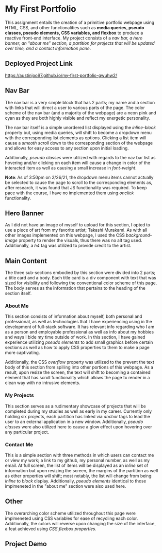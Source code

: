 # My First Portfolio

This assignment entails the creation of a primitive portfolio webpage using HTML, CSS, and other functionalities such as **media queries, pseudo classes, pseudo elements, CSS variables, and flexbox** to produce a reactive front-end interface. My project consists of a *nav bar, a hero banner, an "about me" section, a partition for projects that will be updated over time, and a contact information pane*.

## Deployed Project Link

https://austinjoo97.github.io/my-first-portfolio-gwuhw2/



## Nav Bar

The nav bar is a very simple block that has 2 parts; my name and a section with links that will direct a user to various parts of the page. The color scheme of the nav bar (and a majority of the webpage) are a neon pink and cyan as they are both highly visible and reflect my energetic personality. 

The nav bar itself is a simple unordered list displayed using the *inline-block* property but, using media queries, will shift to become a dropdown menu with the corresponding list elements as options. Clicking a list item will cause a *smooth scroll* down to the corresponding section of the webpage and allows for easy access to any section upon initial loading.

Addtionally, *pseudo classes* were utilized with regards to the nav bar list as hovering and/or clicking on each item will cause a change in color of the interacted item as well as causing a small increase in *font-weight*.

**Note**: As of 3:50pm on 2/26/21, the dropdown menu items cannot actually be selected to cause the page to scroll to the corresponding elements as, after research, it was found that JS functionality was required. To keep pace with the course, I have no implemented them using *onclick* functionality.

## Hero Banner

As I did not have an image of myself to upload for this section, I opted to use a piece of art from my favorite artist; Takashi Murakami. As with all other images implemented on this webpage, I used the CSS *background-image* property to render the visuals, thus there was no alt tag used. Additionally, a *h4* tag was utilized to provide credit to the artist.

## Main Content

The three sub-sections embodied by this section were divided into 2 parts; a title card and a body. Each title card is a div component with text that was sized for visibility and following the conventional color scheme of this page. The body serves as the information that pertains to the heading of the section itself.

### About Me

This section consists of information about myself, both personal and professional, as well as technologies that I have experiencing using in the development of full-stack software. It has relevant info regarding who I am as a person and employable professional as well as info about my hobbies and ways I bide my time outside of work. In this section, I have gained experience utilizing *pseudo elements* to add small graphics before certain sections as well as how to apply CSS properties to them to make a page more captivating.

Additionally, the CSS *overflow* property was utilized to the prevent the text body of this section from spilling into other portions of this webpage. As a result, upon resize the screen, the text will shift to becoming a contained element that has scroll functionality which allows the page to render in a clean way with no intrusive elements.

### My Projects

This section serves as a rudimentary showcase of projects that will be completed during my studies as well as early in my career. Currently only holding six projects, each partition has linked via *anchor* tags to lead the user to an external application in a new window. Additionally, *pseudo classes* were also utilized here to cause a glow effect upon hovering over any particular project. 

### Contact Me

This is a simple section with three methods in which users can contact me or view my work; a link to my github, my personal number, as well as my email. At full screen, the list of items will be displayed as an *inline* set of information but upon resizing the screen, the margins of the partition as well as other properties will shift; most notably, the list will change from being *inline* to *block* display. Additionally, *pseudo elements* identical to those implmeneted in the "about me" section were also used here.

## Other

The overarching color scheme utilized throughout this page were implmeneted using CSS variables for ease of recycling each color. Additionally, the colors will reverse upon changing the size of the interface, a feat achieved using *CSS flexbox properties*.

## Project Demo


